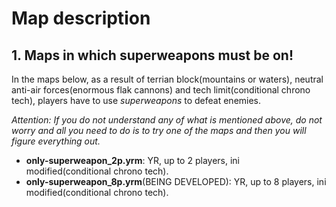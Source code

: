 # Map description

## 1. Maps in which superweapons must be on!

In the maps below, as a result of terrian block(mountains or waters), neutral anti-air forces(enormous flak cannons) and tech limit(conditional chrono tech), players have to use *superweapons* to defeat enemies. 

*Attention: If you do not understand any of what is mentioned above, do not worry and all you need to do is to try one of the maps and then you will figure everything out.*

* **only-superweapon_2p.yrm**: YR, up to 2 players, ini modified(conditional chrono tech).
* **only-superweapon_8p.yrm**(BEING DEVELOPED): YR, up to 8 players, ini modified(conditional chrono tech).
